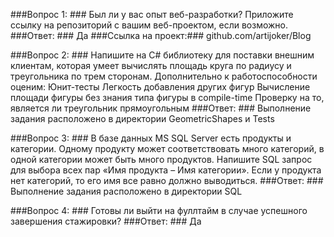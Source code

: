 ###Вопрос 1: ### 
Был ли у вас опыт веб-разработки? Приложите ссылку на репозиторий с вашим веб-проектом, если возможно.
###Ответ: ### 
Да
###Ссылка на проект:### 
github.com/artijoker/Blog



###Вопрос 2: ### 
Напишите на C# библиотеку для поставки внешним клиентам, которая умеет вычислять площадь круга по радиусу и треугольника по трем сторонам. 
Дополнительно к работоспособности оценим:
Юнит-тесты
Легкость добавления других фигур
Вычисление площади фигуры без знания типа фигуры в compile-time
Проверку на то, является ли треугольник прямоугольным
###Ответ: ### 
Выполнение задания расположено в директории GeometricShapes и Tests



###Вопрос 3: ### 
В базе данных MS SQL Server есть продукты и категории. 
Одному продукту может соответствовать много категорий, 
в одной категории может быть много продуктов. 
Напишите SQL запрос для выбора всех пар «Имя продукта – Имя категории». 
Если у продукта нет категорий, то его имя все равно должно выводиться.
###Ответ: ### 
Выполнение задания расположено в директории SQL


###Вопрос 4: ### 
Готовы ли выйти на фуллтайм в случае успешного завершения стажировки?
###Ответ: ### 
Да
